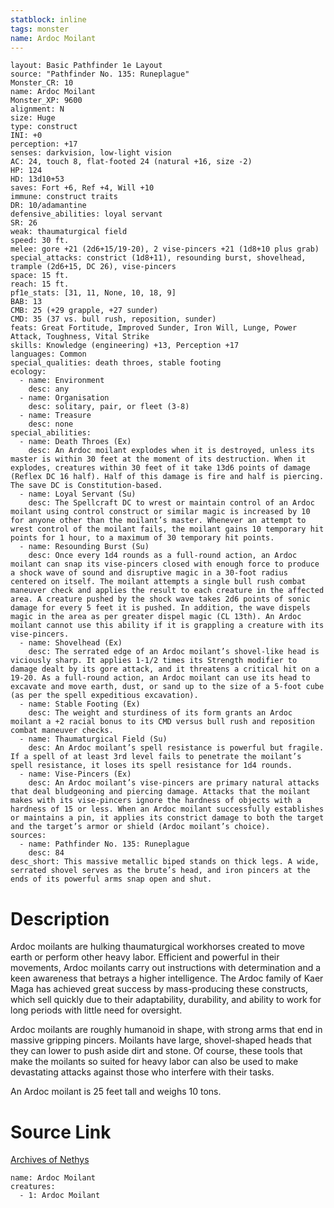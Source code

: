 ```yaml
---
statblock: inline
tags: monster
name: Ardoc Moilant
---
```

```statblock
layout: Basic Pathfinder 1e Layout
source: "Pathfinder No. 135: Runeplague"
Monster_CR: 10
name: Ardoc Moilant
Monster_XP: 9600
alignment: N
size: Huge
type: construct
INI: +0
perception: +17
senses: darkvision, low-light vision
AC: 24, touch 8, flat-footed 24 (natural +16, size -2)
HP: 124
HD: 13d10+53
saves: Fort +6, Ref +4, Will +10
immune: construct traits
DR: 10/adamantine
defensive_abilities: loyal servant
SR: 26
weak: thaumaturgical field
speed: 30 ft.
melee: gore +21 (2d6+15/19-20), 2 vise-pincers +21 (1d8+10 plus grab)
special_attacks: constrict (1d8+11), resounding burst, shovelhead, trample (2d6+15, DC 26), vise-pincers
space: 15 ft.
reach: 15 ft.
pf1e_stats: [31, 11, None, 10, 18, 9]
BAB: 13
CMB: 25 (+29 grapple, +27 sunder)
CMD: 35 (37 vs. bull rush, reposition, sunder)
feats: Great Fortitude, Improved Sunder, Iron Will, Lunge, Power Attack, Toughness, Vital Strike
skills: Knowledge (engineering) +13, Perception +17
languages: Common
special_qualities: death throes, stable footing
ecology:
  - name: Environment
    desc: any
  - name: Organisation
    desc: solitary, pair, or fleet (3-8)
  - name: Treasure
    desc: none
special_abilities:
  - name: Death Throes (Ex)
    desc: An Ardoc moilant explodes when it is destroyed, unless its master is within 30 feet at the moment of its destruction. When it explodes, creatures within 30 feet of it take 13d6 points of damage (Reflex DC 16 half). Half of this damage is fire and half is piercing. The save DC is Constitution-based.
  - name: Loyal Servant (Su)
    desc: The Spellcraft DC to wrest or maintain control of an Ardoc moilant using control construct or similar magic is increased by 10 for anyone other than the moilant’s master. Whenever an attempt to wrest control of the moilant fails, the moilant gains 10 temporary hit points for 1 hour, to a maximum of 30 temporary hit points.
  - name: Resounding Burst (Su)
    desc: Once every 1d4 rounds as a full-round action, an Ardoc moilant can snap its vise-pincers closed with enough force to produce a shock wave of sound and disruptive magic in a 30-foot radius centered on itself. The moilant attempts a single bull rush combat maneuver check and applies the result to each creature in the affected area. A creature pushed by the shock wave takes 2d6 points of sonic damage for every 5 feet it is pushed. In addition, the wave dispels magic in the area as per greater dispel magic (CL 13th). An Ardoc moilant cannot use this ability if it is grappling a creature with its vise-pincers.
  - name: Shovelhead (Ex)
    desc: The serrated edge of an Ardoc moilant’s shovel-like head is viciously sharp. It applies 1-1/2 times its Strength modifier to damage dealt by its gore attack, and it threatens a critical hit on a 19-20. As a full-round action, an Ardoc moilant can use its head to excavate and move earth, dust, or sand up to the size of a 5-foot cube (as per the spell expeditious excavation).
  - name: Stable Footing (Ex)
    desc: The weight and sturdiness of its form grants an Ardoc moilant a +2 racial bonus to its CMD versus bull rush and reposition combat maneuver checks.
  - name: Thaumaturgical Field (Su)
    desc: An Ardoc moilant’s spell resistance is powerful but fragile. If a spell of at least 3rd level fails to penetrate the moilant’s spell resistance, it loses its spell resistance for 1d4 rounds.
  - name: Vise-Pincers (Ex)
    desc: An Ardoc moilant’s vise-pincers are primary natural attacks that deal bludgeoning and piercing damage. Attacks that the moilant makes with its vise-pincers ignore the hardness of objects with a hardness of 15 or less. When an Ardoc moilant successfully establishes or maintains a pin, it applies its constrict damage to both the target and the target’s armor or shield (Ardoc moilant’s choice).
sources:
  - name: Pathfinder No. 135: Runeplague
    desc: 84
desc_short: This massive metallic biped stands on thick legs. A wide, serrated shovel serves as the brute’s head, and iron pincers at the ends of its powerful arms snap open and shut.
```
# Description
Ardoc moilants are hulking thaumaturgical workhorses created to move earth or perform other heavy labor. Efficient and powerful in their movements, Ardoc moilants carry out instructions with determination and a keen awareness that betrays a higher intelligence. The Ardoc family of Kaer Maga has achieved great success by mass-producing these constructs, which sell quickly due to their adaptability, durability, and ability to work for long periods with little need for oversight.

 Ardoc moilants are roughly humanoid in shape, with strong arms that end in massive gripping pincers. Moilants have large, shovel-shaped heads that they can lower to push aside dirt and stone. Of course, these tools that make the moilants so suited for heavy labor can also be used to make devastating attacks against those who interfere with their tasks.

 An Ardoc moilant is 25 feet tall and weighs 10 tons.
# Source Link
[Archives of Nethys](https://aonprd.com/MonsterDisplay.aspx?ItemName=Ardoc%20Moilant)
```encounter-table
name: Ardoc Moilant
creatures:
  - 1: Ardoc Moilant
```
